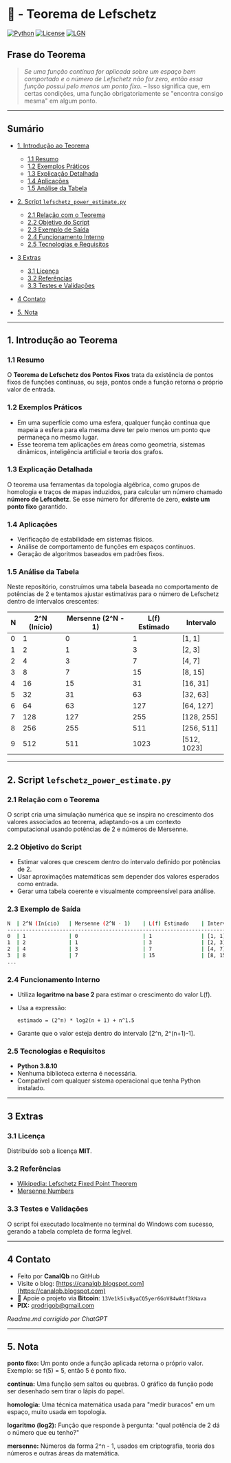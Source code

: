 # 📐 - Teorema de Lefschetz
[![Python](https://img.shields.io/badge/Python-3.8.10-blue.svg)](https://www.python.org/)
[![License](https://img.shields.io/badge/license-MIT-green)](LICENSE)
[![LGN](https://img.shields.io/badge/Teorema-Topologia%20Algebraica-ff69b4.svg)](https://en.wikipedia.org/wiki/Lefschetz_fixed-point_theorem)

## Frase do Teorema

> *Se uma função contínua for aplicada sobre um espaço bem comportado e o número de Lefschetz não for zero, então essa função possui pelo menos um ponto fixo.* – Isso significa que, em certas condições, uma função obrigatoriamente se "encontra consigo mesma" em algum ponto.

---

## Sumário

* [1. Introdução ao Teorema](#1-introdução-ao-teorema)
  * [1.1 Resumo](#11-resumo)
  * [1.2 Exemplos Práticos](#12-exemplos-práticos)
  * [1.3 Explicação Detalhada](#13-explicação-detalhada)
  * [1.4 Aplicações](#14-aplicações)
  * [1.5 Análise da Tabela](#15-análise-da-tabela)

* [2. Script `lefschetz_power_estimate.py`](#2-script-lefschetz_power_estimatepy)
  * [2.1 Relação com o Teorema](#21-relação-com-o-teorema)
  * [2.2 Objetivo do Script](#22-objetivo-do-script)
  * [2.3 Exemplo de Saída](#23-exemplo-de-saída)
  * [2.4 Funcionamento Interno](#24-funcionamento-interno)
  * [2.5 Tecnologias e Requisitos](#25-tecnologias-e-requisitos)

* [3 Extras](#3-extras)
  * [3.1 Licença](#31-licença)
  * [3.2 Referências](#32-referencias)
  * [3.3 Testes e Validações](#33-testes-e-validações)

* [4 Contato](#4-contato)

* [5. Nota](#5-nota)

---

## 1. Introdução ao Teorema

### 1.1 Resumo

O **Teorema de Lefschetz dos Pontos Fixos** trata da existência de pontos fixos de funções contínuas, ou seja, pontos onde a função retorna o próprio valor de entrada.

### 1.2 Exemplos Práticos

- Em uma superfície como uma esfera, qualquer função contínua que mapeia a esfera para ela mesma deve ter pelo menos um ponto que permaneça no mesmo lugar.
- Esse teorema tem aplicações em áreas como geometria, sistemas dinâmicos, inteligência artificial e teoria dos grafos.

### 1.3 Explicação Detalhada

O teorema usa ferramentas da topologia algébrica, como grupos de homologia e traços de mapas induzidos, para calcular um número chamado **número de Lefschetz**. Se esse número for diferente de zero, **existe um ponto fixo** garantido.

### 1.4 Aplicações

- Verificação de estabilidade em sistemas físicos.
- Análise de comportamento de funções em espaços contínuos.
- Geração de algoritmos baseados em padrões fixos.

### 1.5 Análise da Tabela

Neste repositório, construímos uma tabela baseada no comportamento de potências de 2 e tentamos ajustar estimativas para o número de Lefschetz dentro de intervalos crescentes:

| N | 2^N (Início) | Mersenne (2^N - 1) | L(f) Estimado | Intervalo       |
|---|--------------|--------------------|----------------|------------------|
| 0 | 1            | 0                  | 1              | [1, 1]           |
| 1 | 2            | 1                  | 3              | [2, 3]           |
| 2 | 4            | 3                  | 7              | [4, 7]           |
| 3 | 8            | 7                  | 15             | [8, 15]          |
| 4 | 16           | 15                 | 31             | [16, 31]         |
| 5 | 32           | 31                 | 63             | [32, 63]         |
| 6 | 64           | 63                 | 127            | [64, 127]        |
| 7 | 128          | 127                | 255            | [128, 255]       |
| 8 | 256          | 255                | 511            | [256, 511]       |
| 9 | 512          | 511                | 1023           | [512, 1023]      |

---

## 2. Script `lefschetz_power_estimate.py`

### 2.1 Relação com o Teorema

O script cria uma simulação numérica que se inspira no crescimento dos valores associados ao teorema, adaptando-os a um contexto computacional usando potências de 2 e números de Mersenne.

### 2.2 Objetivo do Script

* Estimar valores que crescem dentro do intervalo definido por potências de 2.
* Usar aproximações matemáticas sem depender dos valores esperados como entrada.
* Gerar uma tabela coerente e visualmente compreensível para análise.

### 2.3 Exemplo de Saída

```bash
N  | 2^N (Início)   | Mersenne (2^N - 1)    | L(f) Estimado    | Intervalo
--------------------------------------------------------------------------------
0  | 1              | 0                     | 1                | [1, 1]
1  | 2              | 1                     | 3                | [2, 3]
2  | 4              | 3                     | 7                | [4, 7]
3  | 8              | 7                     | 15               | [8, 15]
...
````

### 2.4 Funcionamento Interno

* Utiliza **logaritmo na base 2** para estimar o crescimento do valor L(f).
* Usa a expressão:

  ```
  estimado = (2^n) * log2(n + 1) + n^1.5
  ```
* Garante que o valor esteja dentro do intervalo \[2^n, 2^(n+1)-1].

### 2.5 Tecnologias e Requisitos

* **Python 3.8.10**
* Nenhuma biblioteca externa é necessária.
* Compatível com qualquer sistema operacional que tenha Python instalado.

---

## 3 Extras

### 3.1 Licença

Distribuído sob a licença **MIT**.

### 3.2 Referências

* [Wikipedia: Lefschetz Fixed Point Theorem](https://en.wikipedia.org/wiki/Lefschetz_fixed-point_theorem)
* [Mersenne Numbers](https://en.wikipedia.org/wiki/Mersenne_prime)

### 3.3 Testes e Validações

O script foi executado localmente no terminal do Windows com sucesso, gerando a tabela completa de forma legível.

---

## 4 Contato

* Feito por **CanalQb** no GitHub
* Visite o blog: [https://canalqb.blogspot.com](https://canalqb.blogspot.com)
* 💸 Apoie o projeto via **Bitcoin**: `13Ve1k5ivByaCQ5yer6GoV84wAtf3kNava`
* **PIX:** [qrodrigob@gmail.com](mailto:qrodrigob@gmail.com)

*Readme.md corrigido por ChatGPT*

---

## 5. Nota

**ponto fixo:**
Um ponto onde a função aplicada retorna o próprio valor. Exemplo: se f(5) = 5, então 5 é ponto fixo.

**contínua:**
Uma função sem saltos ou quebras. O gráfico da função pode ser desenhado sem tirar o lápis do papel.

**homologia:**
Uma técnica matemática usada para "medir buracos" em um espaço, muito usada em topologia.

**logaritmo (log2):**
Função que responde à pergunta: "qual potência de 2 dá o número que eu tenho?"

**mersenne:**
Números da forma 2^n - 1, usados em criptografia, teoria dos números e outras áreas da matemática.
